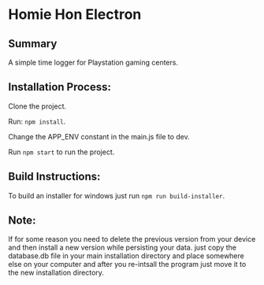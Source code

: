 # Homie Hon Electron

## Summary
A simple time logger for Playstation gaming centers.

## Installation Process:
Clone the project.

Run: ```npm install```.

Change the APP_ENV constant in the main.js file to dev. 

Run ```npm start``` to run the project.

## Build Instructions:
To build an installer for windows just run ```npm run build-installer```.

## Note:
If for some reason you need to delete the previous version from your device and then install a new version while persisting your data. just copy the database.db file in your main installation directory and place somewhere else on your computer and after you re-intsall the program just move it to the new installation directory.
